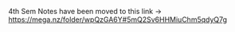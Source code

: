 4th Sem Notes have been moved to this link ->
https://mega.nz/folder/wpQzGA6Y#5mQ2Sv6HHMiuChm5qdyQ7g 

